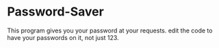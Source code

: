 # Password-Saver
This program gives you your password at your requests. edit the code to have your passwords on it, not just 123.
